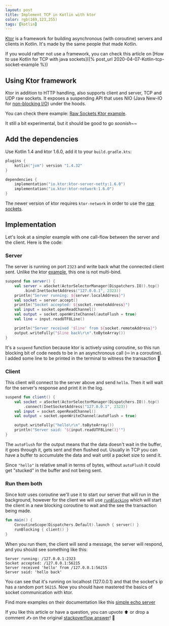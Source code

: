 ```yaml
---
layout: post
title: Implement TCP in Kotlin with ktor 
color: rgb(169,123,255)
tags: [kotlin]
---
```


[Ktor](https://ktor.io/) is a framework for building asynchronous (with coroutine) servers and clients in Kotlin.
It's made by the same people that made Kotlin.

If you would rather not use a framework, you can check this article on [How to use Kotlin for TCP with java sockets]({% post_url 2020-04-07-Kotlin-tcp-socket-example %})

## Using Ktor framework

Ktor in addition to HTTP handling, also supports client and server, TCP and UDP raw sockets.
It exposes a suspending API that uses NIO (Java New-IO for [non-blocking I/O](https://en.wikipedia.org/wiki/Non-blocking_I/O_(Java))) under the hoods.

You can check there example: [Raw Sockets Ktor example][1].

It still a bit experimental, but it should be good to go _soonish~~_

## Add the dependencies

Use Kotlin 1.4 and ktor 1.6.0, add it to your `build.gradle.kts`:

```kotlin
plugins {
    kotlin("jvm") version "1.4.32"
}

dependencies {
    implementation("io.ktor:ktor-server-netty:1.6.0")
    implementation("io.ktor:ktor-network:1.6.0")
}
```

The newer version of ktor requires `ktor-network` in order to use the [raw sockets][1].


## Implementation

Let's look at a simpler example with one call-flow between the server and the client.
Here is the code:

### Server

The server is running on port `2323` and write back what the connected client sent.
Unlike the ktor [example][1], this one is not multi-bind.

```kotlin
suspend fun server() {
    val server = aSocket(ActorSelectorManager(Dispatchers.IO)).tcp()
        .bind(InetSocketAddress("127.0.0.1", 2323))
    println("Server running: ${server.localAddress}")
    val socket = server.accept()
    println("Socket accepted: ${socket.remoteAddress}")
    val input = socket.openReadChannel()
    val output = socket.openWriteChannel(autoFlush = true)
    val line = input.readUTF8Line()

    println("Server received '$line' from ${socket.remoteAddress}")
    output.writeFully("$line back\r\n".toByteArray())
}
```

It's a `suspend` function because ktor is actively using coroutine, so this run blocking bit of code needs to be in an asynchronous call (⇰ in a coroutine).
I added some line to be printed in the terminal to witness the transaction 👀

### Client

This client will connect to the server above and send `hello`.
Then it will wait for the server's response and print it in the log.

```kotlin
suspend fun client() {
    val socket = aSocket(ActorSelectorManager(Dispatchers.IO)).tcp()
        .connect(InetSocketAddress("127.0.0.1", 2323))
    val input = socket.openReadChannel()
    val output = socket.openWriteChannel(autoFlush = true)

    output.writeFully("hello\r\n".toByteArray())
    println("Server said: '${input.readUTF8Line()}'")
}
```

The `autoFlush` for the output means that the data doesn't wait in the buffer, it goes through it, gets sent and then flushed out.
Usually in TCP you can have a buffer to accumulate the data and wait until a packet size to send it. 

Since `"hello"` is relative small in terms of bytes, without `autoFlush` it could get "stucked" in the buffer and not being sent.

### Run them both

Since kotr uses coroutine we'll use it to start our server that will run in the background, 
however for the client we will use [`runBlocking`](https://kotlin.github.io/kotlinx.coroutines/kotlinx-coroutines-core/kotlinx.coroutines/run-blocking.html) 
which will start the client in a new blocking coroutine to wait and the see the transaction being made.


```kotlin
fun main() {
    CoroutineScope(Dispatchers.Default).launch { server() }
    runBlocking { client() }
}
```

When you run them, the client will send a message, 
the server will respond, and you should see something like this:

```
Server running: /127.0.0.1:2323
Socket accepted: /127.0.0.1:56215
Server received 'hello' from /127.0.0.1:56215
Server said: 'hello back' 
```

You can see that it's running on localhost (127.0.0.1) and that the socket's ip has a random port `56215`.
Now you should have mastered the basics of socket communication with ktor.

Find more examples on their documentation like this [simple echo server](https://ktor.io/docs/servers-raw-sockets.html#simple-echo-server)

If you like this article or have a question, you can upvote ⬆️ or drop a comment ✍️ on the original [stackoverflow answer](https://stackoverflow.com/a/67845809/7747942)! 💬

[1]: https://ktor.io/docs/servers-raw-sockets.html "ktor raw socket"
